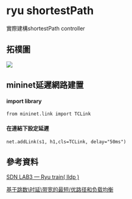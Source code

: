 # ryu shortestPath
實際建構shortestPath controller

## 拓樸圖

![](https://i.imgur.com/kF7VHe5.png)

## mininet延遲網路建置

#### import library
```shell=
from mininet.link import TCLink
```
#### 在連結下設定延遲
```shell=
net.addLink(s1, h1,cls=TCLink, delay="50ms")
```

## 參考資料

[SDN LAB3 — Ryu train( lldp )](https://medium.com/@kweisamx0322/sdn-lab3-ryu-train-f8fe13b03548)

[基于跳数\时延\带宽的最短/优路径和负载均衡](http://www.muzixing.com/pages/2016/07/08/ji-yu-tiao-shu-shi-yan-dai-kuan-de-zui-duan-you-lu-jing-he-fu-zai-jun-heng.html)